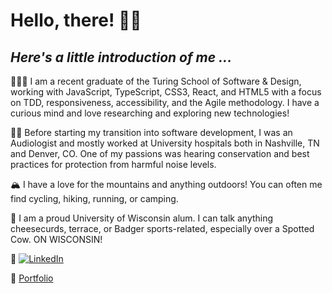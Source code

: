 # Hello, there! 👋🏼

## *Here's a little introduction of me ...* 

👩🏼‍💻 I am a recent graduate of the Turing School of Software & Design, working with JavaScript, TypeScript, CSS3, React, and HTML5 with a focus on TDD, responsiveness, accessibility, and the Agile methodology. I have a curious mind and love researching and exploring new technologies! 

🦻🏼 Before starting my transition into software development, I was an Audiologist and mostly worked at University hospitals both in Nashville, TN and Denver, CO. One of my passions was hearing conservation and best practices for protection from harmful noise levels. 

🏔️ I have a love for the mountains and anything outdoors! You can often me find cycling, hiking, running, or camping. 

🦡 I am a proud University of Wisconsin alum. I can talk anything cheesecurds, terrace, or Badger sports-related, especially over a Spotted Cow. ON WISCONSIN!

🌟 [![LinkedIn](https://img.shields.io/badge/LinkedIn-blue)](https://www.linkedin.com/in/kelleyej/)

💼 [Portfolio](https://www.erinjkelley.com/)
